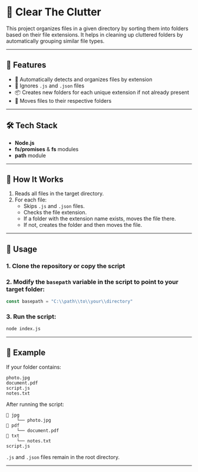 # 🧹 Clear The Clutter

This project organizes files in a given directory by sorting them into folders based on their file extensions. It helps in cleaning up cluttered folders by automatically grouping similar file types.

---

## 📁 Features

- 📂 Automatically detects and organizes files by extension
- 🧠 Ignores `.js` and `.json` files
- 📦 Creates new folders for each unique extension if not already present
- 🔄 Moves files to their respective folders

---

## 🛠️ Tech Stack

- **Node.js**
- **fs/promises** & **fs** modules
- **path** module

---

## 📂 How It Works

1. Reads all files in the target directory.
2. For each file:
   - Skips `.js` and `.json` files.
   - Checks the file extension.
   - If a folder with the extension name exists, moves the file there.
   - If not, creates the folder and then moves the file.

---

## 🧪 Usage

### 1. Clone the repository or copy the script

### 2. Modify the `basepath` variable in the script to point to your target folder:
```js
const basepath = "C:\\path\\to\\your\\directory"
```

### 3. Run the script:
```bash
node index.js
```

---

## 🔐 Example

If your folder contains:
```
photo.jpg
document.pdf
script.js
notes.txt
```

After running the script:
```
📁 jpg
    └── photo.jpg
📁 pdf
    └── document.pdf
📁 txt
    └── notes.txt
script.js
```

`.js` and `.json` files remain in the root directory.

---

